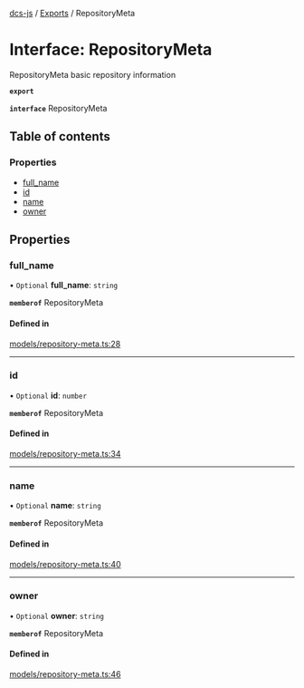 [dcs-js](../README.md) / [Exports](../modules.md) / RepositoryMeta

# Interface: RepositoryMeta

RepositoryMeta basic repository information

**`export`**

**`interface`** RepositoryMeta

## Table of contents

### Properties

- [full\_name](RepositoryMeta.md#full_name)
- [id](RepositoryMeta.md#id)
- [name](RepositoryMeta.md#name)
- [owner](RepositoryMeta.md#owner)

## Properties

### <a id="full_name" name="full_name"></a> full\_name

• `Optional` **full\_name**: `string`

**`memberof`** RepositoryMeta

#### Defined in

[models/repository-meta.ts:28](https://github.com/unfoldingWord/dcs-js/blob/b29eb7a/models/repository-meta.ts#L28)

___

### <a id="id" name="id"></a> id

• `Optional` **id**: `number`

**`memberof`** RepositoryMeta

#### Defined in

[models/repository-meta.ts:34](https://github.com/unfoldingWord/dcs-js/blob/b29eb7a/models/repository-meta.ts#L34)

___

### <a id="name" name="name"></a> name

• `Optional` **name**: `string`

**`memberof`** RepositoryMeta

#### Defined in

[models/repository-meta.ts:40](https://github.com/unfoldingWord/dcs-js/blob/b29eb7a/models/repository-meta.ts#L40)

___

### <a id="owner" name="owner"></a> owner

• `Optional` **owner**: `string`

**`memberof`** RepositoryMeta

#### Defined in

[models/repository-meta.ts:46](https://github.com/unfoldingWord/dcs-js/blob/b29eb7a/models/repository-meta.ts#L46)
